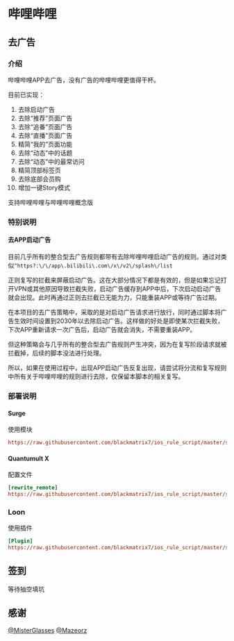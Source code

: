 # 哔哩哔哩

## 去广告

### 介绍

哔哩哔哩APP去广告，没有广告的哔哩哔哩更值得干杯。

目前已实现：

1. 去除启动广告
2. 去除“推荐”页面广告
3. 去除“追番”页面广告
4. 去除“直播”页面广告
5. 精简“我的”页面功能
6. 去除“动态”中的话题
7. 去除“动态”中的最常访问
8. 精简顶部标签页
9. 去除底部会员购
10. 增加一键Story模式

支持哔哩哔哩与哔哩哔哩概念版

### 特别说明

#### 去APP启动广告

目前几乎所有的整合型去广告规则都带有去除哔哩哔哩启动广告的规则。通过对类似`^https?:\/\/app\.bilibili\.com\/x\/v2\/splash\/list`

正则复写的拦截来屏蔽启动广告。这在大部分情况下都是有效的，但是如果忘记打开VPN或其他原因导致拦截失败，启动广告缓存到APP中后，下次启动启动广告就会出现。此时再通过正则去拦截已无能为力，只能重装APP或等待广告过期。

在本项目的去广告策略中，采取的是对启动广告请求进行放行，同时通过脚本将广告生效时间设置到2030年以去除启动广告。这样做的好处是即使某次拦截失败，下次APP重新请求一次广告后，启动广告就会消失，不需要重装APP。

但这种策略会与几乎所有的整合型去广告规则产生冲突，因为在复写阶段请求就被拦截掉，后续的脚本没法进行处理。

所以，如果在使用过程中，出现APP启动广告反复出现，请尝试将分流和复写规则中所有关于哔哩哔哩的规则进行去除，仅保留本脚本的相关复写。

### 部署说明

#### Surge

使用模块

```ini
https://raw.githubusercontent.com/blackmatrix7/ios_rule_script/master/script/bilibili/bilibili_plus.sgmodule
```

#### Quantumult X

配置文件

```ini
[rewrite_remote]
https://raw.githubusercontent.com/blackmatrix7/ios_rule_script/master/script/bilibili/bilibili_plus.qxrewrite, tag=哔哩哔哩_去广告, update-interval=86400, opt-parser=false, enabled=true
```

### Loon

使用插件

```ini
[Plugin]
https://raw.githubusercontent.com/blackmatrix7/ios_rule_script/master/script/bilibili/bilibili_plus.lnplugin, tag=哔哩哔哩_去广告, enabled=true
```

## 签到

等待抽空填坑

## 感谢

[@MisterGlasses](https://github.com/MisterGlasses)  [@Mazeorz](https://github.com/Mazeorz)